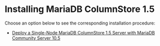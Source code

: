 # Installing MariaDB ColumnStore 1.5

Choose an option below to see the corresponding installation procedure:

- [Deploy a Single-Node MariaDB ColumnStore 1.5 Server with MariaDB Community Server 10.5](https://mariadb.com/docs/deploy/columnstore-cs105/#deploy-community-single-columnstore-col15-cs105)